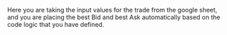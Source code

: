 Here you are taking the input values for the trade from the google sheet, and you are placing the best Bid and best Ask automatically based on the code logic that you have defined.
